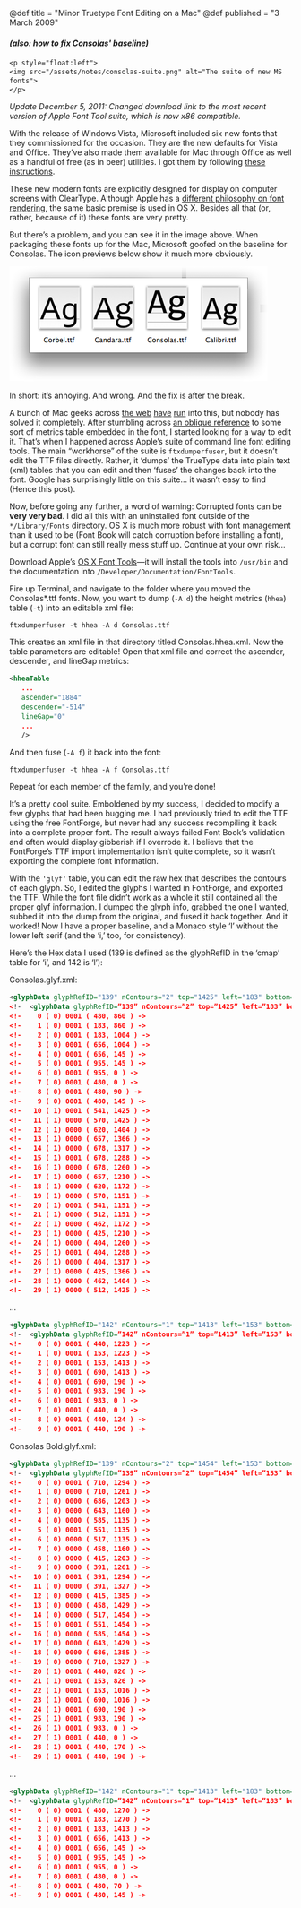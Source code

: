 @def title = "Minor Truetype Font Editing on a Mac"
@def published = "3 March 2009"


#### _(also: how to fix Consolas' baseline)_

~~~
<p style="float:left">
<img src="/assets/notes/consolas-suite.png" alt="The suite of new MS fonts">
</p>
~~~
_Update December 5, 2011: Changed download link to the most recent version of Apple Font Tool suite, which is now x86 compatible._

With the release of Windows Vista, Microsoft included six new fonts that they commissioned
for the occasion. They are the new defaults for Vista and Office. They’ve also made them
available for Mac through Office as well as a handful of free (as in beer) utilities. I got
them by following [these instructions](https://web.archive.org/web/20160315092834/http://www.wezm.net/technical/2009/03/install-consolas-mac-osx/).

These new modern fonts are explicitly designed for display on computer screens with
ClearType. Although Apple has a [different philosophy on font rendering](http://www.codinghorror.com/blog/archives/000884.html), the same basic
premise is used in OS X. Besides all that (or, rather, because of it) these fonts are very
pretty.

But there’s a problem, and you can see it in the image above. When packaging these fonts up
for the Mac, Microsoft goofed on the baseline for Consolas. The icon previews below show it
much more obviously.

![Icon previews with baselines](/assets/notes/consolas-baselines.png)

In short: it’s annoying. And wrong. And the fix is after the break.

A bunch of Mac geeks across [the web](http://www.google.com/search?hl=en&rls=en-us&q=consolas+mac)
[have](http://bandes-storch.net/blog/2008/12/21/consolas-controlled/) [run](http://www.command-tab.com/2008/12/16/consolas-cursor-fix/) into this, but nobody has solved it completely.
After stumbling across [an oblique reference](http://bandes-storch.net/blog/2008/12/21/consolas-controlled/#comment-2042) to some sort of metrics table embedded in the
font, I started looking for a way to edit it. That’s when I happened across Apple’s suite of
command line font editing tools. The main “workhorse” of the suite is `ftxdumperfuser`, but it
doesn’t edit the TTF files directly. Rather, it ‘dumps’ the TrueType data into plain text
(xml) tables that you can edit and then ‘fuses’ the changes back into the font. Google has
surprisingly little on this suite… it wasn’t easy to find (Hence this post).

Now, before going any further, a word of warning: Corrupted fonts can be **very very bad**. I
did all this with an uninstalled font outside of the `*/Library/Fonts` directory. OS X is much
more robust with font management than it used to be (Font Book will catch corruption before
installing a font), but a corrupt font can still really mess stuff up. Continue at your own
risk…

Download Apple’s [OS X Font Tools](https://developer.apple.com/downloads/index.action)—it
will install the tools into `/usr/bin` and the documentation into
`/Developer/Documentation/FontTools`.

Fire up Terminal, and navigate to the folder where you moved the Consolas*.ttf fonts. Now,
you want to dump (`-A d`) the height metrics (`hhea`) table (`-t`) into an editable xml file:

```
ftxdumperfuser -t hhea -A d Consolas.ttf
```

This creates an xml file in that directory titled Consolas.hhea.xml. Now the table
parameters are editable! Open that xml file and correct the ascender, descender, and lineGap
metrics:

```xml
<hheaTable
   ...
   ascender="1884"
   descender="-514"
   lineGap="0"
   ...
   />
 ```

And then fuse (`-A f`) it back into the font:

```
ftxdumperfuser -t hhea -A f Consolas.ttf
```

Repeat for each member of the family, and you’re done!

It’s a pretty cool suite. Emboldened by my success, I decided to modify a few glyphs that
had been bugging me. I had previously tried to edit the TTF using the free FontForge, but
never had any success recompiling it back into a complete proper font. The result always
failed Font Book’s validation and often would display gibberish if I overrode it. I believe
that the FontForge’s TTF import implementation isn’t quite complete, so it wasn’t exporting
the complete font information.

With the `'glyf'` table, you can edit the raw hex that describes the contours of each glyph.
So, I edited the glyphs I wanted in FontForge, and exported the TTF. While the font file
didn’t work as a whole it still contained all the proper glyf information. I dumped the
glyph info, grabbed the one I wanted, subbed it into the dump from the original, and fused
it back together. And it worked! Now I have a proper baseline, and a Monaco style ‘l’
without the lower left serif (and the ‘i,’ too, for consistency).

Here’s the Hex data I used (139 is defined as the glyphRefID in the ‘cmap’ table for ‘i’,
and 142 is ‘l’):

Consolas.glyf.xml:

```xml
<glyphData glyphRefID="139" nContours="2" top="1425" left="183" bottom="0" right="955" data="000200B7000003BB05910009001D 0041BC000F01FD0019000401B1400E090109010906071E0409F607510AB80128400A14401014481400F5034F003FEDDE2BED3FED320110D6CD39392F2F10E1D4E13130 01213521112115213D0113321E0215140E0223222E0235343E0201E0FED701D9012BFE253D1D3225151525321D1D322515152532035C90FCA5915A3705001526311D1C3226151526321C1D31261500" />
<!-  <glyphData glyphRefID=”139” nContours=”2” top=”1425” left=”183” bottom=”0” right=”955” data=”000200B7000003BB05910009001D000001213521112115213D0113321E0215140E0223222E0235343E0201E0FED701D9012BFE253D1D3225151525321D1D322515152532035C90FCA5915A3705001526311D1C3226151526321C1D31261500” /> ->
<!-    0 ( 0) 0001 ( 480, 860 ) ->
<!-    1 ( 0) 0001 ( 183, 860 ) ->
<!-    2 ( 0) 0001 ( 183, 1004 ) ->
<!-    3 ( 0) 0001 ( 656, 1004 ) ->
<!-    4 ( 0) 0001 ( 656, 145 ) ->
<!-    5 ( 0) 0001 ( 955, 145 ) ->
<!-    6 ( 0) 0001 ( 955, 0 ) ->
<!-    7 ( 0) 0001 ( 480, 0 ) ->
<!-    8 ( 0) 0001 ( 480, 90 ) ->
<!-    9 ( 0) 0001 ( 480, 145 ) ->
<!-   10 ( 1) 0001 ( 541, 1425 ) ->
<!-   11 ( 1) 0000 ( 570, 1425 ) ->
<!-   12 ( 1) 0000 ( 620, 1404 ) ->
<!-   13 ( 1) 0000 ( 657, 1366 ) ->
<!-   14 ( 1) 0000 ( 678, 1317 ) ->
<!-   15 ( 1) 0001 ( 678, 1288 ) ->
<!-   16 ( 1) 0000 ( 678, 1260 ) ->
<!-   17 ( 1) 0000 ( 657, 1210 ) ->
<!-   18 ( 1) 0000 ( 620, 1172 ) ->
<!-   19 ( 1) 0000 ( 570, 1151 ) ->
<!-   20 ( 1) 0001 ( 541, 1151 ) ->
<!-   21 ( 1) 0000 ( 512, 1151 ) ->
<!-   22 ( 1) 0000 ( 462, 1172 ) ->
<!-   23 ( 1) 0000 ( 425, 1210 ) ->
<!-   24 ( 1) 0000 ( 404, 1260 ) ->
<!-   25 ( 1) 0001 ( 404, 1288 ) ->
<!-   26 ( 1) 0000 ( 404, 1317 ) ->
<!-   27 ( 1) 0000 ( 425, 1366 ) ->
<!-   28 ( 1) 0000 ( 462, 1404 ) ->
<!-   29 ( 1) 0000 ( 512, 1425 ) ->
```

...

```xml
<glyphData glyphRefID="142" nContours="1" top="1413" left="153" bottom="0" right="983" data="00010099000003D705850009 004FB10102435558B40202090803B80211400F0609090A0B0409FA075100FA40025300183F1A4DED3FED32111201392FCDFDC411392F31301B400A0409FA075100FA40025300183F1A4DED3FED32313059 01213521112115213D0101B8FEE102190125FDE104C7BEFB39BE7C42000000" />
<!-  <glyphData glyphRefID=”142” nContours=”1” top=”1413” left=”153” bottom=”0” right=”983” data=”00010099000003D705850009000001213521112115213D0101B8FEE102190125FDE104C7BEFB39BE7C42000000” />  ->
<!-    0 ( 0) 0001 ( 440, 1223 ) ->
<!-    1 ( 0) 0001 ( 153, 1223 ) ->
<!-    2 ( 0) 0001 ( 153, 1413 ) ->
<!-    3 ( 0) 0001 ( 690, 1413 ) ->
<!-    4 ( 0) 0001 ( 690, 190 ) ->
<!-    5 ( 0) 0001 ( 983, 190 ) ->
<!-    6 ( 0) 0001 ( 983, 0 ) ->
<!-    7 ( 0) 0001 ( 440, 0 ) ->
<!-    8 ( 0) 0001 ( 440, 124 ) ->
<!-    9 ( 0) 0001 ( 440, 190 ) ->
```

Consolas Bold.glyf.xml:
```xml
<glyphData glyphRefID="139" nContours="2" top="1454" left="153" bottom="0" right="983" data="00020099000003D705AE0013001D 007FB10102435558BC000A023C00000018021140121D1C151D19191D151C041E1F181DFA1B510FB8014B400D0F051F050218030514FA40164F00183F1A4DEDDE5F5E5DED3FED3211120117392F2F2F2F10FDD4ED31301BB5181DFA1B510FB8014B400D0F051F050218030514FA40164F00183F1A4DEDDE5F5E5DED3FED32313059 01140E0223222E0235343E0233321E0201213521112115213D0102C6182B3A22223B2B18182B3B22223A2B18FEF2FEE102190125FDE1050E213A2B19192B3A21213A2C19192C3AFE0BBEFCC6BEAA140000" />
<!-  <glyphData glyphRefID=”139” nContours=”2” top=”1454” left=”153” bottom=”0” right=”983” data=”00020099000003D705AE0013001D000001140E0223222E0235343E0233321E0201213521112115213D0102C6182B3A22223B2B18182B3B22223A2B18FEF2FEE102190125FDE1050E213A2B19192B3A21213A2C19192C3AFE0BBEFCC6BEAA140000” />   ->
<!-    0 ( 0) 0001 ( 710, 1294 ) ->
<!-    1 ( 0) 0000 ( 710, 1261 ) ->
<!-    2 ( 0) 0000 ( 686, 1203 ) ->
<!-    3 ( 0) 0000 ( 643, 1160 ) ->
<!-    4 ( 0) 0000 ( 585, 1135 ) ->
<!-    5 ( 0) 0001 ( 551, 1135 ) ->
<!-    6 ( 0) 0000 ( 517, 1135 ) ->
<!-    7 ( 0) 0000 ( 458, 1160 ) ->
<!-    8 ( 0) 0000 ( 415, 1203 ) ->
<!-    9 ( 0) 0000 ( 391, 1261 ) ->
<!-   10 ( 0) 0001 ( 391, 1294 ) ->
<!-   11 ( 0) 0000 ( 391, 1327 ) ->
<!-   12 ( 0) 0000 ( 415, 1385 ) ->
<!-   13 ( 0) 0000 ( 458, 1429 ) ->
<!-   14 ( 0) 0000 ( 517, 1454 ) ->
<!-   15 ( 0) 0001 ( 551, 1454 ) ->
<!-   16 ( 0) 0000 ( 585, 1454 ) ->
<!-   17 ( 0) 0000 ( 643, 1429 ) ->
<!-   18 ( 0) 0000 ( 686, 1385 ) ->
<!-   19 ( 0) 0000 ( 710, 1327 ) ->
<!-   20 ( 1) 0001 ( 440, 826 ) ->
<!-   21 ( 1) 0001 ( 153, 826 ) ->
<!-   22 ( 1) 0001 ( 153, 1016 ) ->
<!-   23 ( 1) 0001 ( 690, 1016 ) ->
<!-   24 ( 1) 0001 ( 690, 190 ) ->
<!-   25 ( 1) 0001 ( 983, 190 ) ->
<!-   26 ( 1) 0001 ( 983, 0 ) ->
<!-   27 ( 1) 0001 ( 440, 0 ) ->
<!-   28 ( 1) 0001 ( 440, 170 ) ->
<!-   29 ( 1) 0001 ( 440, 190 ) ->
```

...

```xml
<glyphData glyphRefID="142" nContours="1" top="1413" left="183" bottom="0" right="955" data="000100B7000003BB05850009 002AB9000401B14011090109010906070A0409F6075100D50353003FED3FED320110D6CD39392F2F10E13130 01213521112115213D0101E0FED701D9012BFE2504F68FFB0C91464B" />
<!-  <glyphData glyphRefID=”142” nContours=”1” top=”1413” left=”183” bottom=”0” right=”955” data=”000100B7000003BB05850009000001213521112115213D0101E0FED701D9012BFE2504F68FFB0C91464B” />  ->
<!-    0 ( 0) 0001 ( 480, 1270 ) ->
<!-    1 ( 0) 0001 ( 183, 1270 ) ->
<!-    2 ( 0) 0001 ( 183, 1413 ) ->
<!-    3 ( 0) 0001 ( 656, 1413 ) ->
<!-    4 ( 0) 0001 ( 656, 145 ) ->
<!-    5 ( 0) 0001 ( 955, 145 ) ->
<!-    6 ( 0) 0001 ( 955, 0 ) ->
<!-    7 ( 0) 0001 ( 480, 0 ) ->
<!-    8 ( 0) 0001 ( 480, 70 ) ->
<!-    9 ( 0) 0001 ( 480, 145 ) ->
```